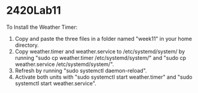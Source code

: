 # 2420Lab11

To Install the Weather Timer:

1. Copy and paste the three files in a folder named "week11" in your home directory.
2. Copy weather.timer and weather.service to /etc/systemd/system/ by running "sudo cp weather.timer /etc/systemd/system/" and "sudo cp weather.service /etc/systemd/system/".
3. Refresh by running "sudo systemctl daemon-reload".
4. Activate both units with "sudo systemctl start weather.timer" and "sudo systemctl start weather.service".
